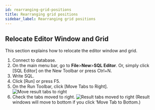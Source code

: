 ```yaml
---
id: rearranging-grid-positions
title: Rearranging grid positions
sidebar_label: Rearranging grid positions
---
```


## Relocate Editor Window and Grid

This section explains how to relocate the editor window and grid.

1. Connect to database.
2. On the main menu bar, go to **File**>**New**>**SQL Editor**. Or, simply click [SQL Editor] on the New Toolbar or press Ctrl+N.
3. Write SQL.
4. Click [Run] or press F5.
5. On the Run Toolbar, click [Move Tabs to Right].
![Move result tabs to right](https://s3.ap-northeast-2.amazonaws.com/sqlgate-manual-content/8DB9D8F7E9A7FEC5711E14946E88AD22.jpg)
6. Check the tabs moved to right.
![Result tabs moved to right](https://s3.ap-northeast-2.amazonaws.com/sqlgate-manual-content/D19F69E0C96C387549A16DA156D66264.jpg)
(Result windows will move to bottom if you click ‘Move Tab to Bottom.)